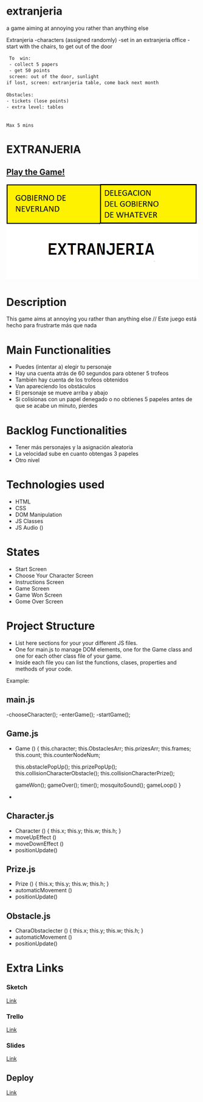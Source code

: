 # extranjeria
a game aiming at annoying you rather than anything else




Extranjeria
      -characters (assigned randomly)
      -set in an extranjeria office
      -start with the chairs, to get out of the door

     To  win:
     - collect 5 papers
     - get 50 points
     screen: out of the door, sunlight
    if lost, screen: extranjeria table, come back next month

    Obstacles:
    - tickets (lose points)
    - extra level: tables

    
    Max 5 mins


# EXTRANJERIA

## [Play the Game!](https://drannakurasova.github.io/extranjeria/)

![Game Logo](./images/logo.png)


# Description

This game aims at annoying you rather than anything else // Este juego está hecho para frustrarte más que nada


# Main Functionalities

- Puedes (intentar a) elegir tu personaje
- Hay una cuenta atrás de 60 segundos para obtener 5 trofeos
- También hay cuenta de los trofeos obtenidos
- Van apareciendo los obstáculos
- El personaje se mueve arriba y abajo
- Si colisionas con un papel denegado o no obtienes 5 papeles antes de que se acabe un minuto, pierdes

# Backlog Functionalities

- Tener más personajes y la asignación aleatoria
- La velocidad sube en cuanto obtengas 3 papeles
- Otro nivel

# Technologies used

- HTML
- CSS
- DOM Manipulation
- JS Classes
- JS Audio ()

# States

- Start Screen
- Choose Your Character Screen
- Instructions Screen
- Game Screen
- Game Won Screen
- Gome Over Screen

# Project Structure

- List here sections for your your different JS files.
- One for main.js to manage DOM elements, one for the Game class and one for each other class file of your game.
- Inside each file you can list the functions, clases, properties and methods of your code.

Example:

## main.js

-chooseCharacter();
-enterGame();
-startGame();


## Game.js

- Game () {
    this.character;
    this.ObstaclesArr;
    this.prizesArr;
    this.frames;
    this.count;
    this.counterNodeNum;

    this.obstaclePopUp();
    this.prizePopUp();
    this.collisionCharacterObstacle();
    this.collisionCharacterPrize();

    gameWon();
    gameOver();
    timer();
    mosquitoSound();
    gameLoop()
}
- 

## Character.js 

- Character () {
    this.x;
    this.y;
    this.w;
    this.h;
}
- moveUpEffect () 
- moveDownEffect ()
- positionUpdate() 

## Prize.js 

- Prize () {
    this.x;
    this.y;
    this.w;
    this.h;
}
- automaticMovement ()
- positionUpdate() 

## Obstacle.js 

- CharaObstaclecter () {
    this.x;
    this.y;
    this.w;
    this.h;
}
- automaticMovement ()
- positionUpdate() 


# Extra Links 

### Sketch
[Link](https://excalidraw.com/#json=QTzNCQ7a66QPDgYXlG7fQ,3xCe_PzRs85MgfyUsgvAhw)

### Trello
[Link](https://trello.com/b/0srYCozu/ironhack-project-1
)
### Slides
[Link](www.your-slides-url-here.com)

## Deploy
[Link](https://drannakurasova.github.io/extranjeria/)